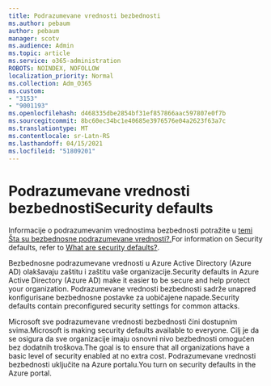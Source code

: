 ```yaml
---
title: Podrazumevane vrednosti bezbednosti
ms.author: pebaum
author: pebaum
manager: scotv
ms.audience: Admin
ms.topic: article
ms.service: o365-administration
ROBOTS: NOINDEX, NOFOLLOW
localization_priority: Normal
ms.collection: Adm_O365
ms.custom:
- "3153"
- "9001193"
ms.openlocfilehash: d468335dbe2854bf31ef857866aac597807e0f7b
ms.sourcegitcommit: 8bc60ec34bc1e40685e3976576e04a2623f63a7c
ms.translationtype: MT
ms.contentlocale: sr-Latn-RS
ms.lasthandoff: 04/15/2021
ms.locfileid: "51809201"
---
```

# <a name="security-defaults"></a><span data-ttu-id="fe4d8-102">Podrazumevane vrednosti bezbednosti</span><span class="sxs-lookup"><span data-stu-id="fe4d8-102">Security defaults</span></span>

<span data-ttu-id="fe4d8-103">Informacije o podrazumevanim vrednostima bezbednosti potražite u [temi Šta su bezbednosne podrazumevane vrednosti?.](https://docs.microsoft.com/azure/active-directory/conditional-access/concept-conditional-access-security-defaults)</span><span class="sxs-lookup"><span data-stu-id="fe4d8-103">For information on Security defaults, refer to [What are security defaults?](https://docs.microsoft.com/azure/active-directory/conditional-access/concept-conditional-access-security-defaults).</span></span>

<span data-ttu-id="fe4d8-104">Bezbednosne podrazumevane vrednosti u Azure Active Directory (Azure AD) olakšavaju zaštitu i zaštitu vaše organizacije.</span><span class="sxs-lookup"><span data-stu-id="fe4d8-104">Security defaults in Azure Active Directory (Azure AD) make it easier to be secure and help protect your organization.</span></span> <span data-ttu-id="fe4d8-105">Podrazumevane vrednosti bezbednosti sadrže unapred konfigurisane bezbednosne postavke za uobičajene napade.</span><span class="sxs-lookup"><span data-stu-id="fe4d8-105">Security defaults contain preconfigured security settings for common attacks.</span></span>

<span data-ttu-id="fe4d8-106">Microsoft sve podrazumevane vrednosti bezbednosti čini dostupnim svima.</span><span class="sxs-lookup"><span data-stu-id="fe4d8-106">Microsoft is making security defaults available to everyone.</span></span> <span data-ttu-id="fe4d8-107">Cilj je da se osigura da sve organizacije imaju osnovni nivo bezbednosti omogućen bez dodatnih troškova.</span><span class="sxs-lookup"><span data-stu-id="fe4d8-107">The goal is to ensure that all organizations have a basic level of security enabled at no extra cost.</span></span> <span data-ttu-id="fe4d8-108">Podrazumevane vrednosti bezbednosti uključite na Azure portalu.</span><span class="sxs-lookup"><span data-stu-id="fe4d8-108">You turn on security defaults in the Azure portal.</span></span>
